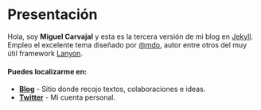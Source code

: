 # Presentación

Hola, soy **Miguel Carvajal** y esta es la tercera versión de mi blog en [Jekyll](http://jekyllrb.com). Empleo el excelente tema diseñado por [@mdo](https://github.com/mdo), autor entre otros del muy útil framework [Lanyon](http://lanyon.getpoole.com/).

#### Puedes localizarme en:
* **[Blog](http://miguelcarvajal.es)** - Sitio donde recojo textos, colaboraciones e ideas.
* **[Twitter](http://twitter.com/mcarvajal_)** - Mi cuenta personal.